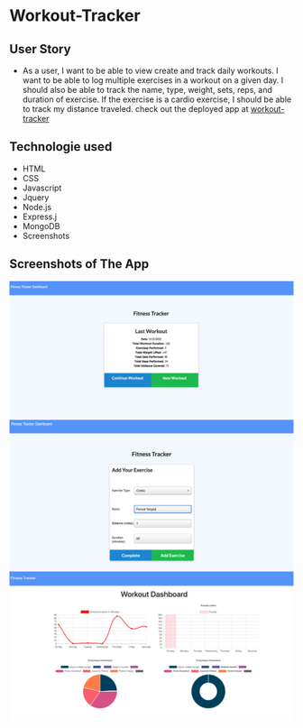 # Workout-Tracker
## User Story

* As a user, I want to be able to view create and track daily workouts. I want to be able to log multiple exercises in a workout on a given day. I should also be able to track the name, type, weight, sets, reps, and duration of exercise. If the exercise is a cardio exercise, I should be able to track my distance traveled.
check out the deployed app at [workout-tracker](https://protected-sands-14546.herokuapp.com)

## Technologie used
- HTML
- CSS
- Javascript
- Jquery
- Node.js
- Express.j
- MongoDB
- Screenshots

## Screenshots of The App
![home](/public/screenshots/home.png)
![add-exercise](/public/screenshots/add-exercise.png)
![dashboard](/public/screenshots/dashboard.png)
